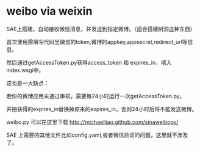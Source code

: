 weibo via weixin
============

SAE上搭建，自动接收微信消息，并发送到指定微博。（适合搭建树洞这种东西）

首次使用需填写代码里微信的token,微博的appkey,appsecret,redirect_url等信息。

然后通过getAccessToken.py获得access_token 和 expires_in，填入index.wsgi中。

这也是一大缺点：

若你的微博应用未通过审核，需要每24小时运行一次getAccessToken.py，

并把获得的expires_in替换掉原来的expires_in，否则24小时后将不能发送微博。

weibo.py 可以在这里下载 http://michaelliao.github.com/sinaweibopy/

SAE 上需要的其他文件比如config.yaml,或者微信验证的问题，这里就不涉及了。
